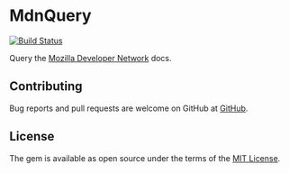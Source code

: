 # MdnQuery

[![Build Status][travis-img]][travis]

Query the [Mozilla Developer Network][mdn] docs.

## Contributing

Bug reports and pull requests are welcome on GitHub at [GitHub][github-repo].

## License

The gem is available as open source under the terms of the [MIT License][mit].

[github-repo]: https://github.com/jungomi/mdn-query
[mdn]: https://developer.mozilla.org/en-US/docs/Web/JavaScript
[mit]: http://opensource.org/licenses/MIT
[travis]:  https://travis-ci.org/jungomi/mdn_query
[travis-img]: https://travis-ci.org/jungomi/mdn_query.svg?branch=master
